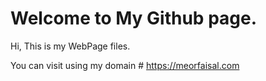 # Welcome to My Github page.
Hi, This is my WebPage files.


You can visit using my domain # https://meorfaisal.com
